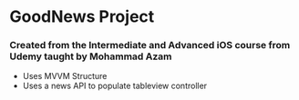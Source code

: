 # GoodNews Project
### Created from the Intermediate and Advanced iOS course from Udemy taught by Mohammad Azam

- Uses MVVM Structure
- Uses a news API to populate tableview controller
